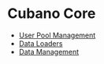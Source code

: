# Cubano Core

* [User Pool Management](UserPool.md "c:run")
* [Data Loaders](DataLoaders.md "c:run")
* [Data Management](DataManagement.md "c:run")